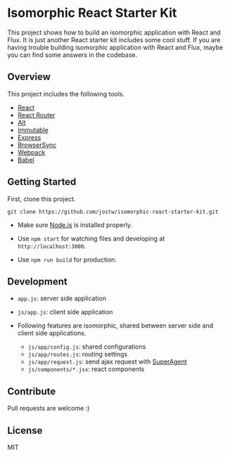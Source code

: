 # Isomorphic React Starter Kit

This project shows how to build an isomorphic application with React and Flux.
It is just another React starter kit includes some cool stuff.
If you are having trouble building isomorphic application with React and Flux, maybe you can find some answers in the codebase.

## Overview

This project includes the following tools.

- [React](http://facebook.github.io/react/)
- [React Router](http://rackt.github.io/react-router/)
- [Alt](http://alt.js.org/)
- [Immutable](https://facebook.github.io/immutable-js/)
- [Express](http://expressjs.com/)
- [BrowserSync](http://www.browsersync.io/)
- [Webpack](http://webpack.github.io/)
- [Babel](https://babeljs.io/)

## Getting Started

First, clone this project.

```
git clone https://github.com/jostw/isomorphic-react-starter-kit.git
```

- Make sure [Node.js](https://nodejs.org/) is installed properly.

- Use ` npm start ` for watching files and developing at ` http://localhost:3000 `.

- Use ` npm run build ` for production.

## Development

- ` app.js `: server side application
- ` js/app.js `: client side application

- Following features are isomorphic, shared between server side and client side applications.
    - ` js/app/config.js `: shared configurations
    - ` js/app/routes.js `: routing settings
    - ` js/app/request.js `: send ajax request with [SuperAgent](http://visionmedia.github.io/superagent/)
    - ` js/components/*.jsx `: react components

## Contribute

Pull requests are welcome :)

## License

MIT
